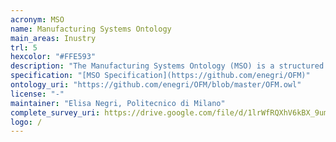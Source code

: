 ```yaml
---
acronym: MSO
name: Manufacturing Systems Ontology
main_areas: Inustry
trl: 5
hexcolor: "#FFE593"
description: "The Manufacturing Systems Ontology (MSO) is a structured representation of the domain of manufacturing systems and logistics systems, based on object-oriented methodology. The modelling method defines the system by addressing four main different aspects s eparately: the physical aspect, the technological aspect, the control aspect and the visualization aspect."
specification: "[MSO Specification](https://github.com/enegri/OFM)"
ontology_uri: "https://github.com/enegri/OFM/blob/master/OFM.owl"
license: "-"
maintainer: "Elisa Negri, Politecnico di Milano"
complete_survey_uri: https://drive.google.com/file/d/1lrWfRQXhV6kBX_9umzaIkC6ykxaOHQbT/view?usp=sharing 
logo: /
---
```

